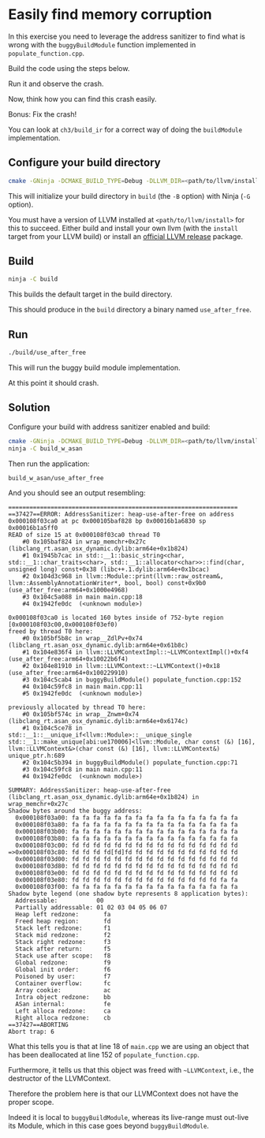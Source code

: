 # Easily find memory corruption #

In this exercise you need to leverage the address sanitizer to find what is wrong with the `buggyBuildModule` function implemented in `populate_function.cpp`.

Build the code using the steps below.

Run it and observe the crash.

Now, think how you can find this crash easily.

Bonus: Fix the crash!

You can look at `ch3/build_ir` for a correct way of doing the `buildModule` implementation.

## Configure your build directory ##

```bash
cmake -GNinja -DCMAKE_BUILD_TYPE=Debug -DLLVM_DIR=<path/to/llvm/install>/lib/cmake/llvm -Bbuild .
```

This will initialize your build directory in `build` (the `-B` option) with Ninja (`-G` option).

You must have a version of LLVM installed at `<path/to/llvm/install>` for this to succeed.
Either build and install your own llvm (with the `install` target from your LLVM build) or install an [official LLVM release](https://releases.llvm.org/) package.

## Build ##

```bash
ninja -C build
```

This builds the default target in the build directory.

This should produce in the `build` directory a binary named `use_after_free`.

## Run ##

```bash
./build/use_after_free
```

This will run the buggy build module implementation.

At this point it should crash.

## Solution ##

Configure your build with address sanitizer enabled and build:
```bash
cmake -GNinja -DCMAKE_BUILD_TYPE=Debug -DLLVM_DIR=<path/to/llvm/install>/lib/cmake/llvm -Bbuild_w_asan . -DCMAKE_CXX_FLAGS=-fsanitize=address
ninja -C build_w_asan
```

Then run the application:
```bash
build_w_asan/use_after_free
```

And you should see an output resembling:
```
=================================================================
==37427==ERROR: AddressSanitizer: heap-use-after-free on address 0x000108f03ca0 at pc 0x000105baf828 bp 0x00016b1a6830 sp 0x00016b1a5ff0
READ of size 15 at 0x000108f03ca0 thread T0
    #0 0x105baf824 in wrap_memchr+0x27c (libclang_rt.asan_osx_dynamic.dylib:arm64e+0x1b824)
    #1 0x1945b7cac in std::__1::basic_string<char, std::__1::char_traits<char>, std::__1::allocator<char>>::find(char, unsigned long) const+0x38 (libc++.1.dylib:arm64e+0x1bcac)
    #2 0x104d3c968 in llvm::Module::print(llvm::raw_ostream&, llvm::AssemblyAnnotationWriter*, bool, bool) const+0x9b0 (use_after_free:arm64+0x1000e4968)
    #3 0x104c5a088 in main main.cpp:18
    #4 0x1942fe0dc  (<unknown module>)

0x000108f03ca0 is located 160 bytes inside of 752-byte region [0x000108f03c00,0x000108f03ef0)
freed by thread T0 here:
    #0 0x105bf5b8c in wrap__ZdlPv+0x74 (libclang_rt.asan_osx_dynamic.dylib:arm64e+0x61b8c)
    #1 0x104e836f4 in llvm::LLVMContextImpl::~LLVMContextImpl()+0xf4 (use_after_free:arm64+0x10022b6f4)
    #2 0x104e81910 in llvm::LLVMContext::~LLVMContext()+0x18 (use_after_free:arm64+0x100229910)
    #3 0x104c5cab4 in buggyBuildModule() populate_function.cpp:152
    #4 0x104c59fc8 in main main.cpp:11
    #5 0x1942fe0dc  (<unknown module>)

previously allocated by thread T0 here:
    #0 0x105bf574c in wrap__Znwm+0x74 (libclang_rt.asan_osx_dynamic.dylib:arm64e+0x6174c)
    #1 0x104c5ce78 in std::__1::__unique_if<llvm::Module>::__unique_single std::__1::make_unique[abi:ue170006]<llvm::Module, char const (&) [16], llvm::LLVMContext&>(char const (&) [16], llvm::LLVMContext&) unique_ptr.h:689
    #2 0x104c5b394 in buggyBuildModule() populate_function.cpp:71
    #3 0x104c59fc8 in main main.cpp:11
    #4 0x1942fe0dc  (<unknown module>)

SUMMARY: AddressSanitizer: heap-use-after-free (libclang_rt.asan_osx_dynamic.dylib:arm64e+0x1b824) in wrap_memchr+0x27c
Shadow bytes around the buggy address:
  0x000108f03a00: fa fa fa fa fa fa fa fa fa fa fa fa fa fa fa fa
  0x000108f03a80: fa fa fa fa fa fa fa fa fa fa fa fa fa fa fa fa
  0x000108f03b00: fa fa fa fa fa fa fa fa fa fa fa fa fa fa fa fa
  0x000108f03b80: fa fa fa fa fa fa fa fa fa fa fa fa fa fa fa fa
  0x000108f03c00: fd fd fd fd fd fd fd fd fd fd fd fd fd fd fd fd
=>0x000108f03c80: fd fd fd fd[fd]fd fd fd fd fd fd fd fd fd fd fd
  0x000108f03d00: fd fd fd fd fd fd fd fd fd fd fd fd fd fd fd fd
  0x000108f03d80: fd fd fd fd fd fd fd fd fd fd fd fd fd fd fd fd
  0x000108f03e00: fd fd fd fd fd fd fd fd fd fd fd fd fd fd fd fd
  0x000108f03e80: fd fd fd fd fd fd fd fd fd fd fd fd fd fd fa fa
  0x000108f03f00: fa fa fa fa fa fa fa fa fa fa fa fa fa fa fa fa
Shadow byte legend (one shadow byte represents 8 application bytes):
  Addressable:           00
  Partially addressable: 01 02 03 04 05 06 07 
  Heap left redzone:       fa
  Freed heap region:       fd
  Stack left redzone:      f1
  Stack mid redzone:       f2
  Stack right redzone:     f3
  Stack after return:      f5
  Stack use after scope:   f8
  Global redzone:          f9
  Global init order:       f6
  Poisoned by user:        f7
  Container overflow:      fc
  Array cookie:            ac
  Intra object redzone:    bb
  ASan internal:           fe
  Left alloca redzone:     ca
  Right alloca redzone:    cb
==37427==ABORTING
Abort trap: 6
```

What this tells you is that at line 18 of `main.cpp` we are using an object that has been deallocated at line 152 of `populate_function.cpp`.

Furthermore, it tells us that this object was freed with `~LLVMContext`, i.e., the destructor of the LLVMContext.

Therefore the problem here is that our LLVMContext does not have the proper scope.

Indeed it is local to `buggyBuildModule`, whereas its live-range must out-live its Module, which in this case goes beyond `buggyBuildModule`.
